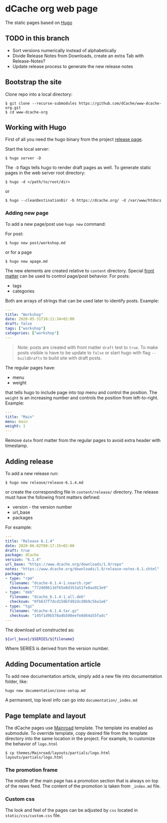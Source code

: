 # dCache org web page

The static pages based on [Hugo](https://gohugo.io)

## TODO in this branch

- Sort versions numerically instead of alphabetically
- Divide Release Notes from Downloads, create an extra Tab with Release-Notes?
- Update release process to generate the new release notes

## Bootstrap the site

Clone repo into a local directory:

```
$ git clone --recurse-submodules https://github.com/dCache/www-dcache-org.git
$ cd www-dcache-org
```

## Working with Hugo

First of all you need the hugo binary from the project [release page](https://github.com/gohugoio/hugo/releases).

Start the local server:

```
$ hugo server -D
```

The `-D` flags tells hugo to render draft pages as well. To generate static pages in the web server root directory:

```
$ hugo -d </path/to/root/dir>
```

or

```
$ hugo --cleanDestinationDir -b https://dcache.org/ -d /var/www/htdocs
```

### Adding new page

To add a new page/post use `hugo new` command:

For post:

```
$ hugo new post/workshop.md
```

or for a page

```
$ hugo new apage.md
```

The new elements are created relative to `content` directory. Special [front matter](https://gohugo.io/content-management/front-matter/) can be used to control page/post behavior. For posts:

- tags
- categories

Both are arrays of strings that can  be used later to identify posts. Example:

```yaml
---
title: "Workshop"
date: 2020-05-31T18:11:34+02:00
draft: false
tags: ["workshop"]
categories: ["workshop"]
---
```

> Note: posts are created with front matter `draft` test to `true`. To make posts visible is have to be update to `false` or start hugo with flag `--buildDrafts` to build site with draft posts.

The regular pages have:

- menu
- weight

that tells hugo to include page into top menu and control the position. The `weight` is an increasing number and controls the position from left-to-right. Example:

```yaml
---
title: "Main"
menu: main
weight: 1
---
```

Remove `date` front matter from the regular pages to avoid extra header with timestamp.

## Adding release

To add a new release run:
```
$ hugo new release/release-6.1.4.md
```
or create the corresponding file in `content/release/` directory. The release must have the following front matters defined:

- version - the version number
- url_base
- packages

For example:

```yaml
---
title: "Release 6.1.4"
date: 2020-06-02T00:17:15+02:00
draft: true
package: dCache
version: "6.1.4"
url_base: "https://www.dcache.org/downloads/1.9/repo"
notes: "https://www.dcache.org/downloads/1.9/release-notes-6.1.shtml"
packages:
- type: "rpm"
  filename: "dcache-6.1.4-1.noarch.rpm"
  checksum: "772408613df65e8d353a51fe8aa913e9"
- type: "deb"
  filename: "dcache_6.1.4-1_all.deb"
  checksum: "0fb637f7dcd158bfd92dcd9b9c56a1e6"
- type: "tgz"
  filename: "dcache-6.1.4.tar.gz"
  checksum: "145f1d9b578adb508eefe8d64a55fadc"
---
```

The download url constructed as:

```sh
${url_base}/$SERIES/${filename}
```

Where SERIES is derived from the version number.

## Adding Documentation article

To add new documentation article, simply add a new file into documentation folder, like:

```
hugo new documentation/zone-setup.md
```

A permanent, top level info can go into `documentation/_index.md`

## Page template and layout

The dCache pages use [Mainroad](https://github.com/Vimux/Mainroad) template. The template ins enabled as submodule. To override template, copy desired file from the template directory into the same location in the project. For example, to customize the behavior of `logo.html`

```
$ cp themes/Mainroad/layouts/partials/logo.html layouts/partials/logo.html
```

### The promotion frame

The middle of the main page has a promotion section that is always on top of the news feed. The content of the promotion is taken from `_index.md` file.

### Custom css

The look and feel of the pages can be adjusted by `css` located in `static/css/custom.css` file.